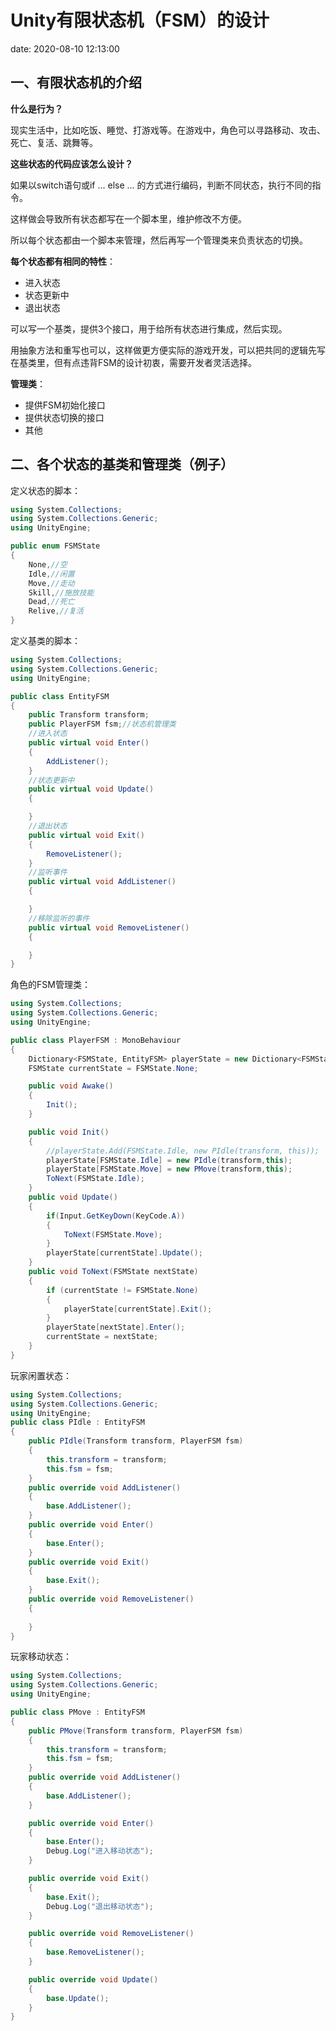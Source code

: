 # Unity有限状态机（FSM）的设计
date: 2020-08-10 12:13:00

## 一、有限状态机的介绍

**什么是行为？**

现实生活中，比如吃饭、睡觉、打游戏等。在游戏中，角色可以寻路移动、攻击、死亡、复活、跳舞等。

**这些状态的代码应该怎么设计？**

如果以switch语句或if ... else ... 的方式进行编码，判断不同状态，执行不同的指令。

这样做会导致所有状态都写在一个脚本里，维护修改不方便。

所以每个状态都由一个脚本来管理，然后再写一个管理类来负责状态的切换。

**每个状态都有相同的特性**：

- 进入状态
- 状态更新中
- 退出状态

可以写一个基类，提供3个接口，用于给所有状态进行集成，然后实现。

用抽象方法和重写也可以，这样做更方便实际的游戏开发，可以把共同的逻辑先写在基类里，但有点违背FSM的设计初衷，需要开发者灵活选择。

**管理类**：

- 提供FSM初始化接口
- 提供状态切换的接口
- 其他

## 二、各个状态的基类和管理类（例子）

定义状态的脚本：

```c# FSMState.cs
using System.Collections;
using System.Collections.Generic;
using UnityEngine;

public enum FSMState
{
    None,//空
    Idle,//闲置
    Move,//走动
    Skill,//施放技能
    Dead,//死亡
    Relive,//复活
}
```

定义基类的脚本：

```c# EntityFSM.cs
using System.Collections;
using System.Collections.Generic;
using UnityEngine;

public class EntityFSM
{
    public Transform transform;
    public PlayerFSM fsm;//状态机管理类
    //进入状态
    public virtual void Enter()
    {
        AddListener();
    }
    //状态更新中
    public virtual void Update()
    {

    }
    //退出状态
    public virtual void Exit()
    {
        RemoveListener();
    }
    //监听事件
    public virtual void AddListener()
    {

    }
    //移除监听的事件
    public virtual void RemoveListener()
    {

    }
}
```

角色的FSM管理类：

```c# PlayerFSM.cs
using System.Collections;
using System.Collections.Generic;
using UnityEngine;

public class PlayerFSM : MonoBehaviour
{
    Dictionary<FSMState, EntityFSM> playerState = new Dictionary<FSMState, EntityFSM>();
    FSMState currentState = FSMState.None;

    public void Awake()
    {
        Init();
    }

    public void Init()
    {
        //playerState.Add(FSMState.Idle, new PIdle(transform, this));
        playerState[FSMState.Idle] = new PIdle(transform,this);
        playerState[FSMState.Move] = new PMove(transform,this);
        ToNext(FSMState.Idle);
    }
    public void Update()
    {
        if(Input.GetKeyDown(KeyCode.A))
        {
            ToNext(FSMState.Move);
        }
        playerState[currentState].Update();
    }
    public void ToNext(FSMState nextState)
    {
        if (currentState != FSMState.None)
        {
            playerState[currentState].Exit();
        }
        playerState[nextState].Enter();
        currentState = nextState;
    }
}
```

玩家闲置状态：

```c# PIdle.cs
using System.Collections;
using System.Collections.Generic;
using UnityEngine;
public class PIdle : EntityFSM
{
    public PIdle(Transform transform, PlayerFSM fsm)
    {
        this.transform = transform;
        this.fsm = fsm;
    }
    public override void AddListener()
    {
        base.AddListener();
    }
    public override void Enter()
    {
        base.Enter();
    }
    public override void Exit()
    {
        base.Exit();
    }
    public override void RemoveListener()
    {
        
    }
}
```

玩家移动状态：

```c# PMove.cs
using System.Collections;
using System.Collections.Generic;
using UnityEngine;

public class PMove : EntityFSM
{
    public PMove(Transform transform, PlayerFSM fsm)
    {
        this.transform = transform;
        this.fsm = fsm;
    }
    public override void AddListener()
    {
        base.AddListener();
    }

    public override void Enter()
    {
        base.Enter();
        Debug.Log("进入移动状态");
    }

    public override void Exit()
    {
        base.Exit();
        Debug.Log("退出移动状态");
    }

    public override void RemoveListener()
    {
        base.RemoveListener();
    }

    public override void Update()
    {
        base.Update();
    }
}
```